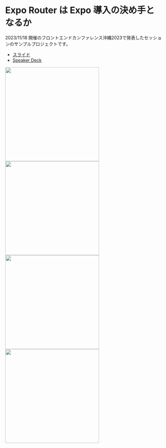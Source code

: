 # Expo Router は Expo 導入の決め手となるか

2023/11/18 開催のフロントエンドカンファレンス沖縄2023で発表したセッションのサンプルプロジェクトです。

- [スライド](https://github.com/Kaito-Dogi/slides/tree/main/2023_11_18)
- [Speaker Deck](https://speakerdeck.com/kaito_dogi/expo-router-ha-expo-dao-ru-nojue-meshou-tonaruka-hurontoendokanhuarensuchong-nawa-2023-at-kaito-dogi)

<img src="https://github.com/Kaito-Dogi/expo-router-sample/assets/49048577/301b8c10-e5b4-4928-a4ef-332d5898a4fe" width="300px" />
<img src="https://github.com/Kaito-Dogi/expo-router-sample/assets/49048577/a06a6be8-6f39-4055-9614-b870cadeea80" width="300px" />
<img src="https://github.com/Kaito-Dogi/expo-router-sample/assets/49048577/bfad0b43-0cda-40be-82b4-cf2d21235ac3" width="300px" />
<img src="https://github.com/Kaito-Dogi/expo-router-sample/assets/49048577/6d3c9676-326c-483e-8f47-d43f1b6d9e1b" width="300px" />
